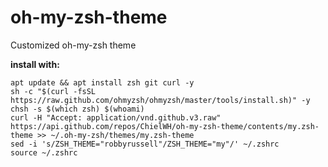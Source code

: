 # oh-my-zsh-theme
Customized oh-my-zsh theme 

__install with:__
```
apt update && apt install zsh git curl -y
sh -c "$(curl -fsSL https://raw.github.com/ohmyzsh/ohmyzsh/master/tools/install.sh)" -y
chsh -s $(which zsh) $(whoami)
curl -H "Accept: application/vnd.github.v3.raw" https://api.github.com/repos/ChielWH/oh-my-zsh-theme/contents/my.zsh-theme >> ~/.oh-my-zsh/themes/my.zsh-theme
sed -i 's/ZSH_THEME="robbyrussell"/ZSH_THEME="my"/' ~/.zshrc
source ~/.zshrc
```
